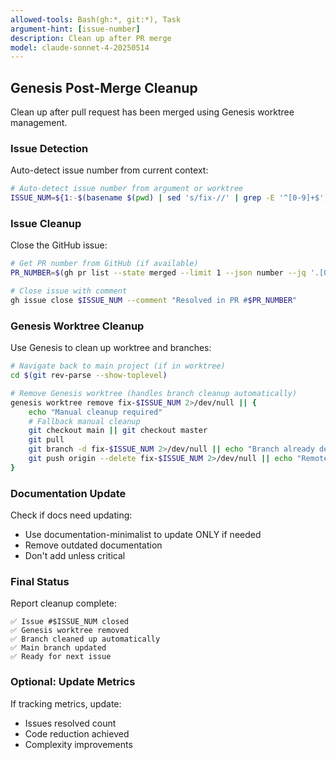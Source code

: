 ```yaml
---
allowed-tools: Bash(gh:*, git:*), Task
argument-hint: [issue-number]
description: Clean up after PR merge
model: claude-sonnet-4-20250514
---
```


## Genesis Post-Merge Cleanup

Clean up after pull request has been merged using Genesis worktree management.

### Issue Detection

Auto-detect issue number from current context:
```bash
# Auto-detect issue number from argument or worktree
ISSUE_NUM=${1:-$(basename $(pwd) | sed 's/fix-//' | grep -E '^[0-9]+$')}
```

### Issue Cleanup

Close the GitHub issue:
```bash
# Get PR number from GitHub (if available)
PR_NUMBER=$(gh pr list --state merged --limit 1 --json number --jq '.[0].number' 2>/dev/null || echo "merged")

# Close issue with comment
gh issue close $ISSUE_NUM --comment "Resolved in PR #$PR_NUMBER"
```

### Genesis Worktree Cleanup

Use Genesis to clean up worktree and branches:
```bash
# Navigate back to main project (if in worktree)
cd $(git rev-parse --show-toplevel)

# Remove Genesis worktree (handles branch cleanup automatically)
genesis worktree remove fix-$ISSUE_NUM 2>/dev/null || {
    echo "Manual cleanup required"
    # Fallback manual cleanup
    git checkout main || git checkout master
    git pull
    git branch -d fix-$ISSUE_NUM 2>/dev/null || echo "Branch already deleted"
    git push origin --delete fix-$ISSUE_NUM 2>/dev/null || echo "Remote branch already deleted"
}
```

### Documentation Update

Check if docs need updating:
- Use documentation-minimalist to update ONLY if needed
- Remove outdated documentation
- Don't add unless critical

### Final Status

Report cleanup complete:
```
✅ Issue #$ISSUE_NUM closed
✅ Genesis worktree removed
✅ Branch cleaned up automatically
✅ Main branch updated
✅ Ready for next issue
```

### Optional: Update Metrics

If tracking metrics, update:
- Issues resolved count
- Code reduction achieved
- Complexity improvements
